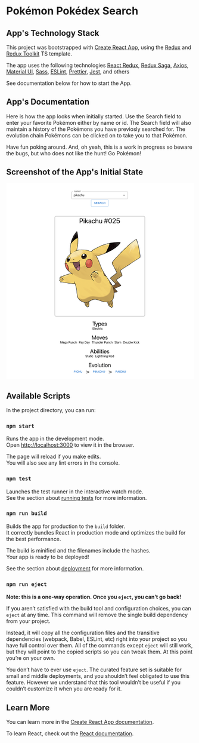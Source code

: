 # Pokémon Pokédex Search

## App's Technology Stack

This project was bootstrapped with [Create React App](https://github.com/facebook/create-react-app), using the [Redux](https://redux.js.org/) and [Redux Toolkit](https://redux-toolkit.js.org/) TS template.

The app uses the following technologies [React Redux](https://github.com/reduxjs/react-redux), [Redux Saga](https://github.com/redux-saga/redux-saga), [Axios](https://github.com/axios/axios), [Material UI](https://github.com/mui/material-ui), [Sass](https://github.com/sass/sass), [ESLint](https://github.com/eslint/eslint), [Prettier](https://github.com/prettier/prettier), [Jest](https://github.com/facebook/jest), and others

See documentation below for how to start the App.

## App's Documentation

Here is how the app looks when initially started. Use the Search field to enter your favorite Pokémon either by name or id. The Search field will also maintain a history of the Pokémons you have previosly searched for. The evolution chain Pokémons can be clicked on to take you to that Pokémon.

Have fun poking around. And, oh yeah, this is a work in progress so beware the bugs, but who does not like the hunt! Go Pokémon!

## Screenshot of the App's Initial State

![Screenshot](docs/images/ScreenShot1.png)

## Available Scripts

In the project directory, you can run:

### `npm start`

Runs the app in the development mode.\
Open [http://localhost:3000](http://localhost:3000) to view it in the browser.

The page will reload if you make edits.\
You will also see any lint errors in the console.

### `npm test`

Launches the test runner in the interactive watch mode.\
See the section about [running tests](https://facebook.github.io/create-react-app/docs/running-tests) for more information.

### `npm run build`

Builds the app for production to the `build` folder.\
It correctly bundles React in production mode and optimizes the build for the best performance.

The build is minified and the filenames include the hashes.\
Your app is ready to be deployed!

See the section about [deployment](https://facebook.github.io/create-react-app/docs/deployment) for more information.

### `npm run eject`

**Note: this is a one-way operation. Once you `eject`, you can’t go back!**

If you aren’t satisfied with the build tool and configuration choices, you can `eject` at any time. This command will remove the single build dependency from your project.

Instead, it will copy all the configuration files and the transitive dependencies (webpack, Babel, ESLint, etc) right into your project so you have full control over them. All of the commands except `eject` will still work, but they will point to the copied scripts so you can tweak them. At this point you’re on your own.

You don’t have to ever use `eject`. The curated feature set is suitable for small and middle deployments, and you shouldn’t feel obligated to use this feature. However we understand that this tool wouldn’t be useful if you couldn’t customize it when you are ready for it.

## Learn More

You can learn more in the [Create React App documentation](https://facebook.github.io/create-react-app/docs/getting-started).

To learn React, check out the [React documentation](https://reactjs.org/).
